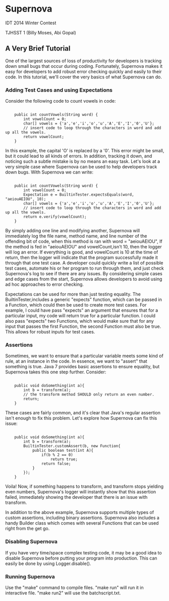 Supernova
=========

IDT 2014 Winter Contest

TJHSST 1 (Billy Moses, Abi Gopal)

## A Very Brief Tutorial
One of the largest sources of loss of productivity for developers is tracking down small bugs that occur during coding. Fortunately, Supernova makes it easy for developers to add robust error checking quickly and easily to their code. In this tutorial, we'll cover the very basics of what Supernova can do.

### Adding Test Cases and using Expectations
Consider the following code to count vowels in code:
<pre><code>
	public int countVowels(String word) {
		int vowelCount = 0;
		char[] vowels = {'a','e','i','o','u','A','E','I','0','U'};
		// insert code to loop through the characters in word and add up all the vowels.
		return vowelCount; 			
	}
</code></pre>
In this example, the capital 'O' is replaced by a '0'. This error might be small, but it could lead to all kinds of errors. In addition, tracking it down, and noticing such a subtle mistake is by no means an easy task. Let's look at a very simple case where Supernova can be used to help developers track down bugs. With Supernova we can write:
<pre><code>
	public int countVowels(String word) {
		int vowelCount = 0;
		Expectation<Integer> e = BuiltinTester.expectsEquals(word, "aeiouAEIOU", 10);
		char[] vowels = {'a','e','i','o','u','A','E','I','0','U'};
		// insert code to loop through the characters in word and add up all the vowels.
		return e.verify(vowelCount);
	}
</code></pre>
By simply adding one line and modifying another, Supernova will immediately log the file name, method name, and line number of the offending bit of code, when this method is ran with word = "aeiouAEIOU", If the method is fed in "aeiouAEIOU" and vowelCount,isn't 10, then the logger will log an error. If everything is good, and vowelCount is 10 at the time of return, then the logger will indicate that the program successfully made it through that one test case.  A developer could quickly write a list of possible test cases, automate his or her program to run through them, and just check Supernova's log to see if there are any issues. By considering simple cases and edge cases from the start, Supernova allows developers to avoid using ad hoc approaches to error checking.

Expectations can be used for more than just testing equality. The BuiltinTester,includes a generic "expects" function, which can be passed in a Function, which could then be used to create more test cases. For example, I could have pass "expects" an argument that ensures that for a particular input, my code will return true for a particular function. I could also pass "expects" two Functions, which would make sure that for any input that passes the first Function, the second Function must also be true. This allows for robust inputs for test cases.

### Assertions
Sometimes, we want to ensure that a particular variable meets some kind of rule, at an instance in the code. In essence, we want to "assert" that something is true. Java 7 provides basic assertions to ensure equality, but Supernova takes this one step further. Consider:
<pre><code>
	public void doSomething(int a){
		int b = transform(a);
		// the transform method SHOULD only return an even number.	
		return;
	}
</code></pre>
These cases are fairly common, and it's clear that Java's regular assertion isn't enough to fix this problem. Let's explore how Supernova can fix this issue:
<pre><code>
	public void doSomething(int a){
		int b = transform(a);
		BuiltinTester.customAssert(b, new Function<Integer>{
			public boolean test(int A){
				if(b % 2 == 0)
					return true;
				return false;	
			}
		});
	}
</code></pre>
Voila! Now, if something happens to transform, and transform stops yielding even numbers, Supernova's logger will instantly show that this assertion failed, immediately showing the developer that there is an issue with transform. 

In addition to the above example, Supernova supports multiple types of custom assertions, including binary assertions. Supernova also includes a handy Builder class which comes with several Functions that can be used right from the get go.

### Disabling Supernova
If you have very time/space complex testing code, it may be a good idea to disable Supernova before putting your program into production. This can easily be done by using Logger.disable().

### Running Supernova
Use the "make" command to compile files.
"make run" will run it in interactive file.
"make run2" will use the batchscript.txt.
